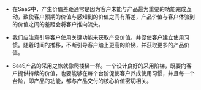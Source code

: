 - 在SaaS中，产生价值差距通常是因为客户未能与产品最为重要的功能完成互动，致使客户预期的价值与感知到的价值之间有落差，产品价值与客户体验到的价值之间的差距会将客户推向流失。

- 我们应注意引导客户使用关键功能来获取产品价值，并促使客户建立使用习惯。随着时间的推移，不断引导客户踏上更高的阶梯，并获取更多的产品价值。

- SaaS产品的采用之旅就像爬楼梯一样。一个设计良好的采用阶梯，既要向客户提供持续的价值，也要能够在每个台阶促使客户养成使用习惯，并且每一个台阶，即产品的功能，都与产品交付的核心价值密切相关。
